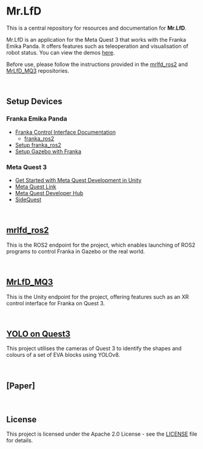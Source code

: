 # Mr.LfD

This is a central repository for resources and documentation for **Mr.LfD**.

Mr.LfD is an application for the Meta Quest 3 that works with the Franka Emika Panda. It offers features such as teleoperation and visualisation of robot status. You can view the demos [here](https://www.youtube.com/watch?v=FrHReF052ss&list=PLGZ6M30GmbVPnrU4zVaIsvYRqLYsf4KVH&index=11).

Before use, please follow the instructions provided in the [mrlfd_ros2](https://github.com/LOOP115/mrlfd_ros2) and [MrLfD_MQ3](https://github.com/LOOP115/MrLfD_MQ3) repositories.

<br>

## Setup Devices

### Franka Emika Panda

- [Franka Control Interface Documentation](https://frankaemika.github.io/docs/index.html)
  - [franka_ros2](https://frankaemika.github.io/docs/franka_ros2.html)
- [Setup franka_ros2](docs/franka/franka_ros2.md)
- [Setup Gazebo with Franka](docs/franka/gazebo.md)

### Meta Quest 3

- [Get Started with Meta Quest Development in Unity](https://www.youtube.com/watch?v=BU9LYKM2TDc&t=314s)
- [Meta Quest Link](https://www.meta.com/en-gb/help/quest/articles/headsets-and-accessories/oculus-link/set-up-link/)
- [Meta Quest Developer Hub](https://developer.oculus.com/meta-quest-developer-hub/)
- [SideQuest](https://sidequestvr.com/)

<br>

## [mrlfd_ros2](https://github.com/LOOP115/mrlfd_ros2)

This is the ROS2 endpoint for the project, which enables launching of ROS2 programs to control Franka in Gazebo or the real world.

<br>

## [MrLfD_MQ3](https://github.com/LOOP115/MrLfD_MQ3)

This is the Unity endpoint for the project, offering features such as an XR control interface for Franka on Quest 3.

<br>

## [YOLO on Quest3](https://github.com/LOOP115/YOLO_Quest3)

This project utilises the cameras of Quest 3 to identify the shapes and colours of a set of EVA blocks using YOLOv8.

<br>

## [Paper]



<br>

## License

This project is licensed under the Apache 2.0 License - see the [LICENSE](LICENSE) file for details.
